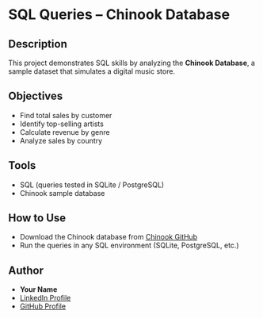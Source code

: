 # SQL Queries – Chinook Database

## Description
This project demonstrates SQL skills by analyzing the **Chinook Database**, a sample dataset that simulates a digital music store.

## Objectives
- Find total sales by customer  
- Identify top-selling artists  
- Calculate revenue by genre  
- Analyze sales by country  

## Tools
- SQL (queries tested in SQLite / PostgreSQL)  
- Chinook sample database  

## How to Use
- Download the Chinook database from [Chinook GitHub](https://github.com/lerocha/chinook-database)  
- Run the queries in any SQL environment (SQLite, PostgreSQL, etc.)  

## Author
- **Your Name**  
- [LinkedIn Profile](https://linkedin.com/in/seuperfil)  
- [GitHub Profile](https://github.com/seuusuario)
